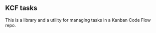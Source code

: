 KCF tasks
---------

This is a library and a utility for managing tasks in a Kanban Code Flow repo.
